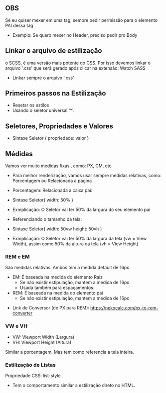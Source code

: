 ## OBS

Se eu quiser mexer em uma tag, sempre pedir permissão para o elemento PAI dessa tag
- Exemplo: Se quero mexer no Header, preciso pedir pro Body

## Linkar o arquivo de estilização

o SCSS, é uma versão mais potente do CSS. Por isso devemos linkar o arquivo '.css' que será gerado após clicar na extensão: Watch SASS

- Linkar sempre o arquivo '.css'

## Primeiros passos na Estilização
* Resetar os estilos
* Usando o seletor universal '*'.

## Seletores, Propriedades e Valores

- Sintaxe
Seletor {
    propriedade: valor
}

## Médidas

Vamos ver muito medidas fixas , como: PX, CM, etc

- Para melhor renderização, vamos usar sempre medidas relativas, como: Porcentagem ou Relacionada a página

- Porcentagem: Relacionada a caixa pai:
- Sintaxe
Seletor{
    width: 50%
}

- Exmplicação:
O Seletor vai ter 50% da largura do seu elemento pai


- Referenciando o tamanho da tela:
- Sintaxe
Seletor{
    width: 50vw
    height: 50vh
}

- Exmplicação:
O Seletor vai ter 50% da largura da tela (vw = View Width), assim como 50% da altura da tela (vh = View Height)

### REM e EM
São medidas relativas. Ambos tem a medida default de 16px

* EM: É baseada na medida do elemento Raiz
    - Se não existir estipulação, mantem a medida de 16px
    - Usada também para espaçamentos.
* REM: É baseada na medida do elemento pai
    - Se não existir estipulação, mantem a medida de 16px

- Link de Conversor (de PX para REM): https://nekocalc.com/px-to-rem-converter


### VW e VH
- VW: Viewport Width (Largura)
- VH: Viewport Height (Altura)

Similar a porcentagem.
Mas tem como referencia a tela inteira.

### Estilização de Listas
Propriedade CSS: list-style
- Tem o comportamento similar a estilização direto no HTML.
